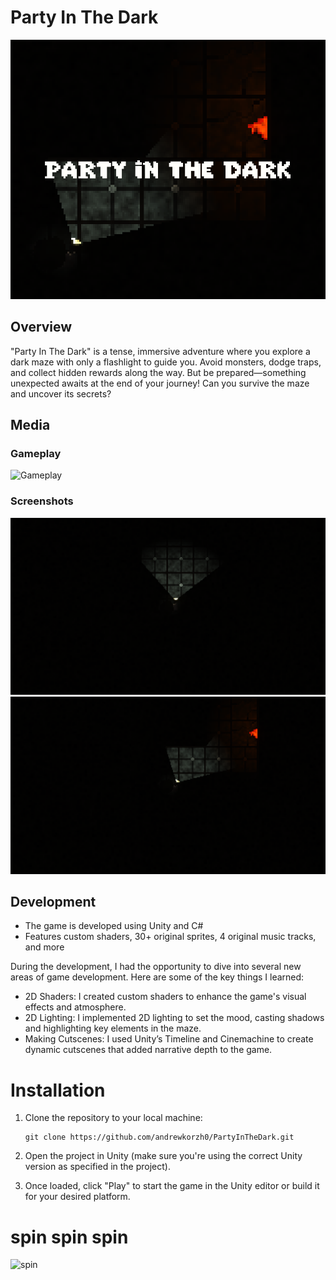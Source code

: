 # Party In The Dark

![Game Screenshot](ReadmeMedia/logo.png)

## Overview

"Party In The Dark" is a tense, immersive adventure where you explore a dark maze with only a flashlight to guide you. Avoid monsters, dodge traps, and collect hidden rewards along the way. But be prepared—something unexpected awaits at the end of your journey! Can you survive the maze and uncover its secrets?

## Media

### Gameplay

![Gameplay](ReadmeMedia/video1.gif)

### Screenshots

![Screenshot 1](ReadmeMedia/screenshot1.png)
![Screenshot 2](ReadmeMedia/screenshot2.png)

## Development

- The game is developed using Unity and C#
- Features custom shaders, 30+ original sprites, 4 original music tracks, and more

During the development, I had the opportunity to dive into several new areas of game development. Here are some of the key things I learned:

- 2D Shaders: I created custom shaders to enhance the game's visual effects and atmosphere.
- 2D Lighting: I implemented 2D lighting to set the mood, casting shadows and highlighting key elements in the maze.
- Making Cutscenes: I used Unity’s Timeline and Cinemachine to create dynamic cutscenes that added narrative depth to the game.

# Installation

1. Clone the repository to your local machine:

   ```shell
   git clone https://github.com/andrewkorzh0/PartyInTheDark.git
   ```

2. Open the project in Unity (make sure you're using the correct Unity version as specified in the project).

3. Once loaded, click "Play" to start the game in the Unity editor or build it for your desired platform.

# spin spin spin

![spin](ReadmeMedia/spin.gif)

